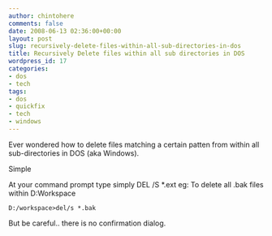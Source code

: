 ```yaml
---
author: chintohere
comments: false
date: 2008-06-13 02:36:00+00:00
layout: post
slug: recursively-delete-files-within-all-sub-directories-in-dos
title: Recursively Delete files within all sub directories in DOS
wordpress_id: 17
categories:
- dos
- tech
tags:
- dos
- quickfix
- tech
- windows
---
```


Ever wondered how to delete files matching a certain patten from within all sub-directories in DOS (aka Windows).

Simple

At your command prompt type simply DEL /S  *.ext
eg:
To delete all .bak files within D:Workspace

`D:/workspace>del/s *.bak
`

But be careful.. there is no confirmation dialog.
